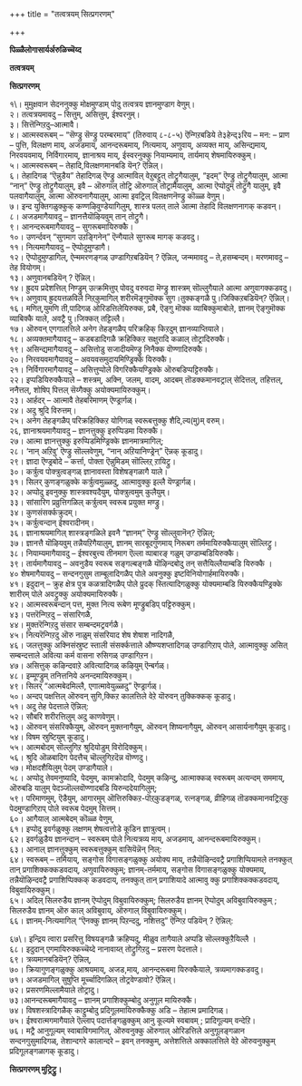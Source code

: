 +++
title = "तत्वत्रयम् सित्प्रगरणम्"

+++














**पिळ्ळैलोगासार्यर्अरुळिच्चॆय्द**

**तत्वत्रयम्**

**सित्प्रगरणम्**

१\। मुमुक्षवान सेदननुक्कु मोक्षमुण्डाम् पोदु तत्वत्रय ज्ञानमुण्डाग वेणुम्।  
२। तत्वत्रयमावदु – सित्तुम्, असित्तुम्, ईश्वरनुम्।  
३। सित्तॆन्गिऱदु–आत्मावै।  
४। आत्मस्वरूबम् – “सॆण्ड्रु सॆण्ड्रु परम्बरमाय्” (तिरुवाय् ८-८-५) ऎन्गिऱबडिये ते३हेन्द्३रिय – मन: – प्राण – पुत्ति, विलक्षण माय्, अजडमाय्, आनन्दरूबमाय्, नित्यमाय्, अणुवाय्, अव्यक्त माय्, असिन्द्यमाय्, निरवयवमाय्, निर्विगारमाय्, ज्ञानाश्रय माय्, ईस्वरनुक्कु नियाम्यमाय्, तार्यमाय् शेषमायिरुक्कुम्।  
५। आत्मस्वरूबम् – तेहादि,विलक्षणमानबडि यॆन्? ऎन्निल्।  
६। तेहादिगळ् “ऎन्नुडैय” तेहादिगळ् ऎण्ड्रु आत्माविल् वेऱुबट्टुत् तोट्रुगैयालुम्, “इदम्” ऎण्ड्रु तोट्रुगैयालुम्, आत्मा “नान्” ऎण्ड्रु तोट्रुगैयालुम्, इवै – ऒरुगाल् तोट्रि ऒरुगाल् तोट्रामैयालुम्, आत्मा ऎप्पोदुम् तोट्रुगै यालुम्, इवै पलवागैयालुम्, आत्मा ऒरुवनागैयालुम्, आत्मा इवट्रिल् विलक्षणनॆण्ड्रु कॊळ्ळ वेणुम्।  
७। इन्द युक्तिगळुक्कुक् कण्णऴिवुण्डेयागिलुम्, शास्त्र पलत् ताले आत्मा तेहादि विलक्षणनागक् कडवन्।  
८। अजडमागैयावदु – ज्ञानत्तैयॊऴियवुम् तान् तोट्रुगै।  
९। आनन्दरूबमागैयावदु – सुगरूबमायिरुक्कै।  
१०। उणर्न्दवन् “सुगमाग उऱङ्गिनेन्” ऎन्गैयाले सुगरूब मागक् कडवदु।  
११। नित्यमागैयावदु – ऎप्पोदुमुण्डागै।  
१२। ऎप्पोदुमुण्डागिल्, ऐन्ममरणङ्गळ् उण्डागिऱबडियॆन् ? ऎन्निल्, जन्ममावदु – ते,हसम्बन्दम्। मरणमावदु – तेह वियोगम्।  
१३। अणुवानबडियॆन् ? ऎन्निल्।  
१४। ह्रुदय प्रदेशत्तिल् निण्ड्रुम् उत्क्रमित्तुप् पोवदु वरुवदा मॆण्ड्रु शास्त्रम् सॊल्लुगैयाले आत्मा अणुवागक्कडवदु।  
१५। अणुवाय् ह्रुदयत्तळविले निऱ्‌कुमागिल् शरीरमॆङ्गुमॊक्क सुग।तुक्कङ्गळै पु।जिक्किऱबडियॆन्? ऎन्निल्।  
१६। मणित्,युमणि ती,पादिगळ् ओरिडत्तिलेयिरुक्क, प्रबै, ऎङ्गु मॊक्क व्याबिक्कुमाबोले, ज्ञानम् ऎङ्गुमॊक्क व्याबिक्कै याले, अवट्रै पु।जिक्कत् तट्टिल्लै।  
१७। ऒरुवन् एगगालत्तिले अनेग तेहङ्गळैप् परिक्रहिक् किऱदुम् ज्ञानव्याप्तियाले।  
१८। अव्यक्तमागैयावदु – कडबडादिगळै क्रहिक्किऱ सक्षुरादि कळाल् तोट्रादिरुक्कै।  
१९। असिन्द्यमागैयावदु – असित्तोडु सजादीयमॆण्ड्रु निनैक्क वॊण्णादिरुक्कै।  
२०। निरवयवमागैयावदु – अवयवसमुदायमिण्ड्रिक्के यिरुक्कै।  
२१। निर्विगारमागैयावदु – असित्तुप्पोले विगरिक्कैयण्ड्रिक्के ऒरुबडिप्पट्टिरुक्कै।  
२२। इप्पडियिरुक्कैयाले – शस्त्रम्, अक्नि, जलम्, वादम्, आदबम् तॊडक्कमानवट्राल् सेदित्तल्, तहित्तल्, ननैत्तल्, शोषिप् पित्तल् सॆय्गैक्कु अयोक्यमायिरुक्कुम्।  
२३। आर्हदर् – आत्मावै तेहबरिमाणम् ऎण्ड्रार्गळ्।  
२४। अदु श्रुदि विरुत्तम्।  
२५। अनेग तेहङ्गळैप् परिक्रहिक्किऱ योगिगळ् स्वरूबत्तुक्कु शैदि,ल्य(मु)म् वरुम्।  
२६, ज्ञानाश्रयमागैयावदु – ज्ञानत्तुक्कु इरुप्पिडमा यिरुक्कै।  
२७। आत्मा ज्ञानत्तुक्कु इरुप्पिडमिण्ड्रिक्के ज्ञानमात्रमागिल्;  
२८। ‘नान् अऱिवु’ ऎण्ड्रु सॊल्लवेणुम्, “नान् अऱियानिण्ड्रेन्” ऎन्नक् कूडादु।  
२९। ज्ञादा ऎण्ड्रबोदे – कर्त्ता, पोक्ता ऎन्नुमिडम् सॊल्लिऱ्‌ ऱायिट्रु।  
३०। कर्त्रुत्व पोक्त्रुत्वङ्गळ् ज्ञानावस्ता विशेषङ्गळागै याले।  
३१। सिलर् कुणङ्गळुक्के कर्त्रुत्वमुळ्ळदु, आत्मावुक्कु इल्लै यॆण्ड्रार्गळ्।  
३२। अप्पोदु इवनुक्कु शास्त्रवश्यदैयुम्, पोक्त्रुत्वमुम् कुलैयुम्।  
३३। सांसारिग प्रव्रुत्तिगळिल् कर्त्रुत्वम् स्वरूब प्रयुक्त मण्ड्रु।  
३४। कुणसंसर्क्कक्रुदम्।  
३५। कर्त्रुत्वन्दान् ईश्वरादीनम्।  
३६। ज्ञानाश्रयमागिल् शास्त्रङ्गळिले इवनै “ज्ञानम्” ऎण्ड्रु सॊल्लुवानॆन्? ऎन्निल्;  
३७। ज्ञानत्तै यॊऴियवुम् तन्नैयऱिगैयालुम्, ज्ञानम् सारबूदगुणमाय् निरूबग तर्ममायिरुक्कैयालुम् सॊल्लिट्रु।  
३८। नियाम्यमागैयावदु – ईश्वरबुत्त्य तीनमाग ऎल्ला व्पाबारङ् गळुम् उण्डाम्बडियिरुक्कै।  
३९। तार्यमागैयावदु – अवनुडैय स्वरूब सङ्गल्बङ्गळै यॊऴिन्दबोदु तन् सत्तैयिल्लैयाम्बडि यिरुक्कै ।  
४० शेषमागैयावदु – सन्दनगुसुम ताम्बूलादिगळैप् पोले अवनुक्कु इष्टविनियोगार्हमायिरुक्कै।  
४१। इदुदान् – क्रुह क्षेत्र पुत्र कळत्रादिगळैप् पोले प्रुदक् स्तित्यादिगळुक्कु योक्यमाम्बडि यिरुक्कैयण्ड्रिक्के शारीरम् पोले अवट्रुक्कु अयोक्यमायिरुक्कै।  
४२। आत्मस्वरूबन्दान् पत्त, मुक्त नित्य रूबेण मूण्ड्रुबडिप् पट्टिरुक्कुम्।  
४३। पत्तरॆन्गिऱदु – संसारिगळै,  
४४। मुक्तरॆन्गिऱदु संसार सम्बन्दमट्रवर्गळै।  
४५। नित्यरॆन्गिऱदु ऒरु नाळुम् संसरियाद शेष शेषाश नादिगळै,  
४६। जलत्तुक्कु अक्निसंस्रुष्ट स्ताली संसर्क्कत्ताले औष्ण्यशप्तादिगळ् उण्डागिऱाप् पोले, आत्मावुक्कु असित् सम्बन्दत्ताले अवित्या कर्म वासना रुसिगळ् उण्डागिऱन।  
४७। असित्तुक् कऴिन्दवाऱे अवित्यादिगळ् कऴियुम् ऎन्बर्गळ्।  
४८। इम्मूण्ड्रुम् तनित्तनिये अनन्दमायिरुक्कुम्।  
४९। सिलर् “आत्मबेदमिल्लै, एगात्मावेयुळ्ळदु” ऎण्ड्रार्गळ्।  
५०। अन्दप् पक्षत्तिल् ऒरुवन् सुगि,क्किऱ कालत्तिले वेऱे यॊरुवन् तुक्किक्कक् कूडादु।  
५१। अदु तेह पेदत्ताले ऎन्निल्:  
५२। सौबरि शरीरत्तिलुम् अदु काणवेणुम्।  
५३। ऒरुवन् संसरिक्कैयुम्, ऒरुवन् मुक्तनागैयुम्, ऒरुवन् शिष्यनागैयुम्, ऒरुवन् आसार्यनागैयुम् कूडादु।  
५४। विषम स्रुष्टियुम् कूडादु।  
५५। आत्मबोदम् सॊल्लुगिऱ श्रुदियोडुम् विरोदिक्कुम्।  
५६। श्रुदि ऒळबादिग पेदत्तैच् चॊल्लुगिऱदॆन्न वॊण्णदु।  
५७। मोक्षदशैयिलुम् पेदम् उण्डागैयाले।  
५८। अप्पोदु तेवमनुष्यादि, पेदमुम्, कामक्रोदादि, पेदमुम् कऴिन्दु, आत्माक्कळ् स्वरूबम् अत्यन्दम् सममाय्, ऒरुबडि यालुम् पेदञ्जॊल्लवॊण्णादबडि यिरुन्ददेयागिलुम्;  
५९। परिमाणमुम्, ऎडैयुम्, आगारमुम् ऒत्तिरुक्किऱ-पॊऱ्‌कुडङ्गळ्, रत्नङ्गळ्, व्रीहिगळ् तॊडक्कमानवट्रिऱ्‌कु पेदमुण्डागिऱाप् पोले स्वरूब पेदमुम् सित्तम्।  
६०। आगैयाल् आत्मबेदम् कॊळ्ळ वेणुम्,  
६१। इप्पोदु इवर्गळुक्कु लक्षणम् शेषत्वत्तोडे कूडिन ज्ञात्रुत्वम्।  
६२। इवर्गळुडैय ज्ञानन्दान् – स्वरूबम् पोले नित्यत्रव्य माय्, अजडमाय्, आनन्दरूबमायिरुक्कुम्।  
६३। आनाल् ज्ञानत्तुक्कुम् स्वरूबत्तुक्कुम् वासियॆन्नॆन् निल्:  
६४। स्वरूबम् – तर्मियाय्, सङ्गोस विगासङ्गळुक्कु अयोक्य माय्, तन्नैयॊऴिन्दवट्रै प्रगाशिप्पियामले तनक्कुत् तान् प्रगाशिक्कक्कडवदाय्, अणुवायिरुक्कुम्; ज्ञानम्-तर्ममाय्, सङ्गोस विगासङ्गळुक्कु योक्यमाय्, तन्नैयॊऴिन्दवट्रै प्रगाशिप्पिक्कक् कडवदाय्, तनक्कुत् तान् प्रगाशियादे आत्मावु क्कु प्रगाशिक्कक्कडवदाय्, विबुवायिरुक्कुम्।  
६५। अदिल् सिलरुडैय ज्ञानम् ऎप्पोदुम् विबुवायिरुक्कुम्; सिलरुडैय ज्ञानम् ऎप्पोदुम् अविबुवायिरुक्कुम् ; सिलरुडैय ज्ञानम् ऒरु काल् अविबुवाय्, ऒरुगाल् विबुवायिरुक्कुम्।  
६६। ज्ञानम्-नित्यमागिल् “ऎनक्कु ज्ञानम् पिऱन्ददु, नशित्तदु” ऎन्गिऱ पडियॆन् ? ऎन्निल्:

६७\। इन्द्रिय त्वारा प्रसरित्तु विषयङ्गळै क्रहिप्पदु, मीळुव तागैयाले अप्पडि सॊल्लक्कुऱैयिल्लै ।  
६८। इदुदान् एगमायिरुक्कच्चॆय्दे नानावाय्त् तोट्रुगिऱदु – प्रसरण पेदत्ताले।  
६९। त्रव्यमानबडियॆन्? ऎन्निल्,  
७०। क्रियागुणङ्गळुक्कु आश्रयमाय्, अजड,माय्, आनन्दरूबमा यिरुक्कैयाले, त्रव्यमागक्कडवदु।  
७१। अजडमागिल् सुषुप्ति मूर्च्चादिगळिल् तोट्रवेण्डावो? ऎन्निल्।  
७२। प्रसरणमिल्लामैयाले तोट्रादु।  
७३।आनन्दरूबमागैयावदु – ज्ञानम् प्रगाशिक्कुम्बोदु अनुगूल मायिरुक्कै।  
७४। विषशस्त्रादिगळैक् काट्टुम्बोदु प्रदिगूलमायिरुक्कैक्कु अडि – तेहात्म प्रमादिगळ्।  
७५। ईश्वरात्मगमागैयाले ऎल्लाप् पदार्त्तङ्गळुक्कुम् आनु कूल्यमे स्वबावम् ; प्रादिगूल्यम् वन्देऱि।  
७६। मट्रै आनुगूल्यम् स्वाबाविगमागिल्, ऒरुवनुक्कु ऒरुगाल् ओरिडत्तिले अनुगूलङ्गळान सन्दनगुसुमादिगळ्, तेशान्दगरे कालान्दरे – इवन् तनक्कुम्, अत्तेशत्तिले अक्कालत्तिले वेऱे ऒरुवनुक्कुम् प्रदिगूलङ्गळागक् कूडादु।

**सित्प्रगरणम् मुट्रिट्रु।**














